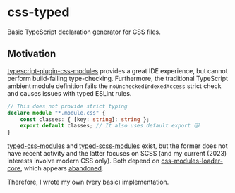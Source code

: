 # css-typed

Basic TypeScript declaration generator for CSS files.

## Motivation

[typescript-plugin-css-modules] provides a great IDE experience, but cannot
perform build-failing type-checking. Furthermore, the traditional TypeScript
ambient module definition fails the `noUncheckedIndexedAccess` strict check and
causes issues with typed ESLint rules.

```ts
// This does not provide strict typing
declare module "*.module.css" {
	const classes: { [key: string]: string };
	export default classes; // It also uses default export 😿
}
```

[typed-css-modules] and [typed-scss-modules] exist, but the former does not have
recent activity and the latter focuses on SCSS (and my current (2023) interests
involve modern CSS only). Both depend on [css-modules-loader-core], which
appears [abandoned][174].

Therefore, I wrote my own (very basic) implementation.

<!-- prettier-ignore-start -->
[typescript-plugin-css-modules]: https://www.npmjs.com/package/typescript-plugin-css-modules
[typed-css-modules]: https://www.npmjs.com/package/typed-css-modules
[typed-scss-modules]: https://www.npmjs.com/package/typed-scss-modules
[css-modules-loader-core]: https://www.npmjs.com/package/css-modules-loader-core
[174]: https://github.com/css-modules/css-modules-loader-core/issues/174
<!-- prettier-ignore-end -->
